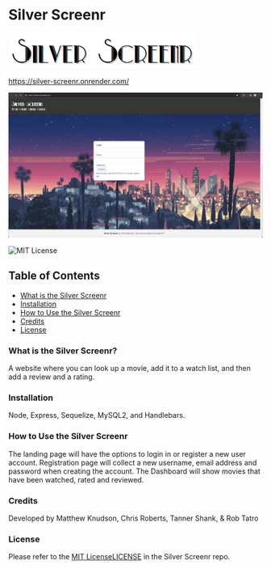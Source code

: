 # Silver Screenr

![Silver Screenr Logo](public/assets/images/SilverScreener.png)

https://silver-screenr.onrender.com/

![Image description](public\assets\images\Silver-Screenr.png)

![MIT License](https://img.shields.io/badge/License-MIT-blue.svg "License Badge")

## Table of Contents
* [What is the Silver Screenr](#what-is-the-Silver-Screenr)
* [Installation](#Installation)
* [How to Use the Silver Screenr](#how-to-use-the-Silver-Screenr)
* [Credits](#Credits)
* [License](#license)

### What is the Silver Screenr?
A website where you can look up a movie, add it to a watch list, and then add a review and a rating.

### Installation
Node, Express, Sequelize, MySQL2, and Handlebars.

### How to Use the Silver Screenr
The landing page will have the options to login in or register a new user account.
Registration page will collect a new username, email address and password when creating the account.
The Dashboard will show movies that have been watched, rated and reviewed.

### Credits

Developed by Matthew Knudson, Chris Roberts, Tanner Shank, & Rob Tatro

### License

Please refer to the [MIT License](https://opensource.org/licenses/MIT)[LICENSE](LICENSE) in the Silver Screenr repo.